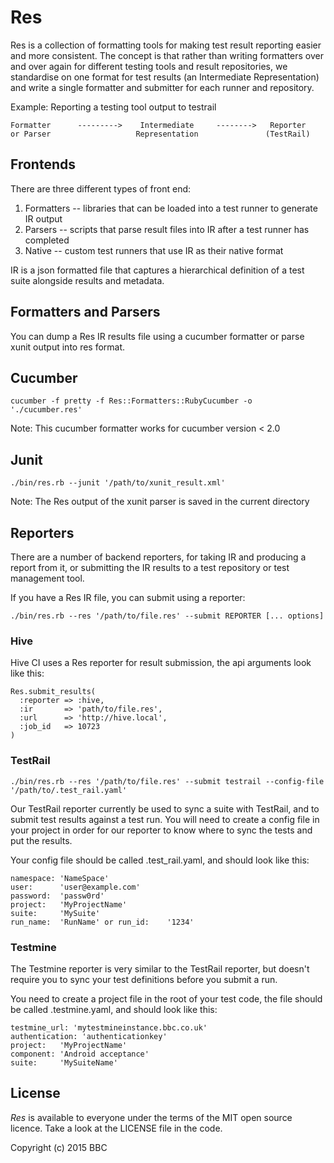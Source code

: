 # Res

Res is a collection of formatting tools for making test 
result reporting easier and more consistent. The concept is that 
rather than writing formatters over and over again for different testing
tools and result repositories, we standardise on one format for test
results (an Intermediate Representation) and write a single formatter
and submitter for each runner and repository.

Example: Reporting a testing tool output to testrail

    Formatter      --------->    Intermediate     -------->   Reporter
    or Parser                   Representation               (TestRail)

## Frontends

There are three different types of front end:

1. Formatters -- libraries that can be loaded into a test runner to generate IR output
2. Parsers -- scripts that parse result files into IR after a test runner has completed
3. Native -- custom test runners that use IR as their native format

IR is a json formatted file that captures a hierarchical definition of 
a test suite alongside results and metadata.

## Formatters and Parsers
You can dump a Res IR results file using a cucumber formatter or parse xunit output into res format. 

## Cucumber

    cucumber -f pretty -f Res::Formatters::RubyCucumber -o './cucumber.res'
Note: This cucumber formatter works for cucumber version < 2.0 

## Junit

    ./bin/res.rb --junit '/path/to/xunit_result.xml'
Note: The Res output of the xunit parser is saved in the current directory

## Reporters

There are a number of backend reporters, for taking IR and producing a report from
it, or submitting the IR results to a test repository or test management
tool.

If you have a Res IR file, you can submit using a reporter: 

    ./bin/res.rb --res '/path/to/file.res' --submit REPORTER [... options]

### Hive

Hive CI uses a Res reporter for result submission, the api arguments look like this:

    Res.submit_results( 
      :reporter => :hive, 
      :ir       => 'path/to/file.res', 
      :url      => 'http://hive.local', 
      :job_id   => 10723 
    )

### TestRail

    ./bin/res.rb --res '/path/to/file.res' --submit testrail --config-file '/path/to/.test_rail.yaml'

Our TestRail reporter currently be used to sync a suite with TestRail, and
to submit test results against a test run. You will need to create a
config file in your project in order for our reporter to know where to sync
the tests and put the results.
    
Your config file should be called .test_rail.yaml, and should look like this:

    namespace: 'NameSpace'
    user:      'user@example.com'
    password:  'passw0rd'
    project:   'MyProjectName'
    suite:     'MySuite'
    run_name:  'RunName' or run_id:    '1234'

### Testmine 

The Testmine reporter is very similar to the TestRail reporter, but doesn't 
require you to sync your test definitions before you submit a run.

You need to create a project file in the root of your test code, the file 
should be called .testmine.yaml, and should look like this:

    testmine_url: 'mytestmineinstance.bbc.co.uk'
    authentication: 'authenticationkey'
    project:   'MyProjectName'
    component: 'Android acceptance'
    suite:     'MySuiteName'

## License

*Res* is available to everyone under the terms of the MIT open source licence. Take a look at the LICENSE file in the code.

Copyright (c) 2015 BBC
